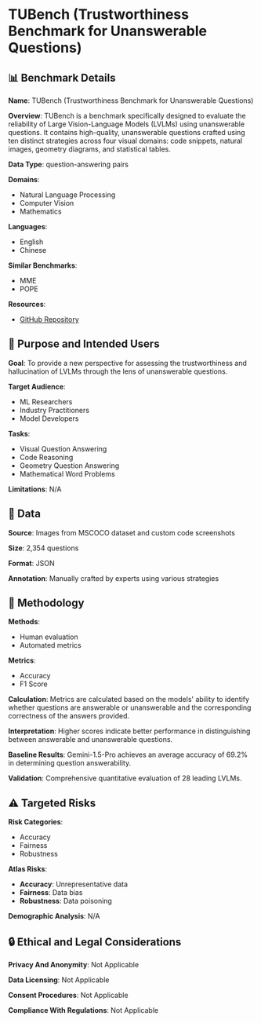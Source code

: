 # TUBench (Trustworthiness Benchmark for Unanswerable Questions)

## 📊 Benchmark Details

**Name**: TUBench (Trustworthiness Benchmark for Unanswerable Questions)

**Overview**: TUBench is a benchmark specifically designed to evaluate the reliability of Large Vision-Language Models (LVLMs) using unanswerable questions. It contains high-quality, unanswerable questions crafted using ten distinct strategies across four visual domains: code snippets, natural images, geometry diagrams, and statistical tables.

**Data Type**: question-answering pairs

**Domains**:
- Natural Language Processing
- Computer Vision
- Mathematics

**Languages**:
- English
- Chinese

**Similar Benchmarks**:
- MME
- POPE

**Resources**:
- [GitHub Repository](https://github.com/NLPCode/TUBench)

## 🎯 Purpose and Intended Users

**Goal**: To provide a new perspective for assessing the trustworthiness and hallucination of LVLMs through the lens of unanswerable questions.

**Target Audience**:
- ML Researchers
- Industry Practitioners
- Model Developers

**Tasks**:
- Visual Question Answering
- Code Reasoning
- Geometry Question Answering
- Mathematical Word Problems

**Limitations**: N/A

## 💾 Data

**Source**: Images from MSCOCO dataset and custom code screenshots

**Size**: 2,354 questions

**Format**: JSON

**Annotation**: Manually crafted by experts using various strategies

## 🔬 Methodology

**Methods**:
- Human evaluation
- Automated metrics

**Metrics**:
- Accuracy
- F1 Score

**Calculation**: Metrics are calculated based on the models' ability to identify whether questions are answerable or unanswerable and the corresponding correctness of the answers provided.

**Interpretation**: Higher scores indicate better performance in distinguishing between answerable and unanswerable questions.

**Baseline Results**: Gemini-1.5-Pro achieves an average accuracy of 69.2% in determining question answerability.

**Validation**: Comprehensive quantitative evaluation of 28 leading LVLMs.

## ⚠️ Targeted Risks

**Risk Categories**:
- Accuracy
- Fairness
- Robustness

**Atlas Risks**:
- **Accuracy**: Unrepresentative data
- **Fairness**: Data bias
- **Robustness**: Data poisoning

**Demographic Analysis**: N/A

## 🔒 Ethical and Legal Considerations

**Privacy And Anonymity**: Not Applicable

**Data Licensing**: Not Applicable

**Consent Procedures**: Not Applicable

**Compliance With Regulations**: Not Applicable
